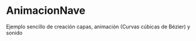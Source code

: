 AnimacionNave
=============

Ejemplo sencillo de creación capas, animación (Curvas cúbicas de Bézier) y sonido
